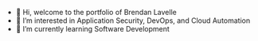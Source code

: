 - 👋 Hi, welcome to the portfolio of Brendan Lavelle 
- 👀 I’m interested in Application Security, DevOps, and Cloud Automation
- 🌱 I’m currently learning Software Development

<!---
blavelle-portfolio/blavelle-portfolio is a ✨ special ✨ repository because its `README.md` (this file) appears on your GitHub profile.
You can click the Preview link to take a look at your changes.
--->

